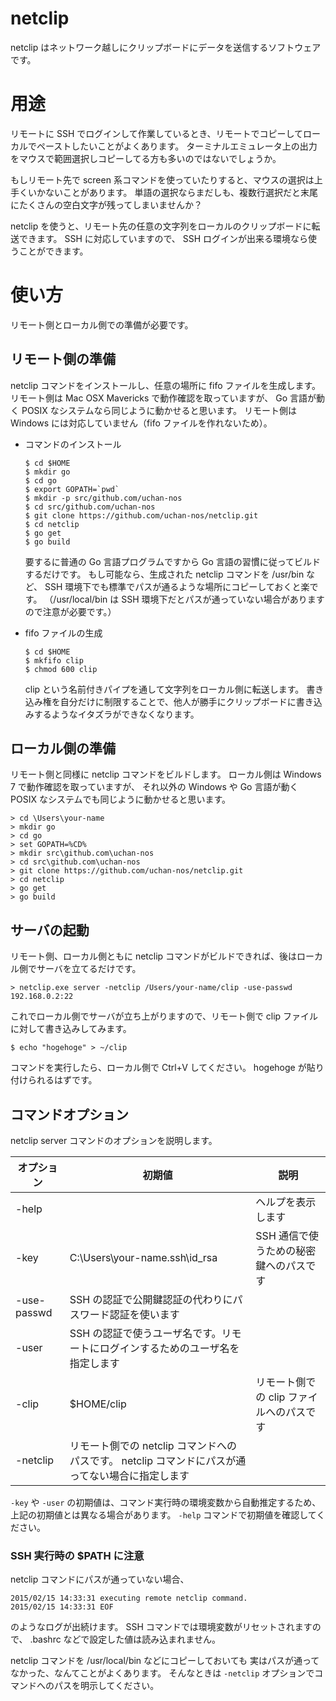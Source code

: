 # netclip
netclip はネットワーク越しにクリップボードにデータを送信するソフトウェアです。

# 用途
リモートに SSH でログインして作業しているとき、リモートでコピーしてローカルでペーストしたいことがよくあります。
ターミナルエミュレータ上の出力をマウスで範囲選択しコピーしてる方も多いのではないでしょうか。

もしリモート先で screen 系コマンドを使っていたりすると、マウスの選択は上手くいかないことがあります。
単語の選択ならまだしも、複数行選択だと末尾にたくさんの空白文字が残ってしまいませんか？

netclip を使うと、リモート先の任意の文字列をローカルのクリップボードに転送できます。
SSH に対応していますので、 SSH ログインが出来る環境なら使うことができます。

# 使い方
リモート側とローカル側での準備が必要です。

## リモート側の準備
netclip コマンドをインストールし、任意の場所に fifo ファイルを生成します。
リモート側は Mac OSX Mavericks で動作確認を取っていますが、
Go 言語が動く POSIX なシステムなら同じように動かせると思います。
リモート側は Windows には対応していません（fifo ファイルを作れないため）。

- コマンドのインストール  

  ```
  $ cd $HOME
  $ mkdir go
  $ cd go
  $ export GOPATH=`pwd`
  $ mkdir -p src/github.com/uchan-nos
  $ cd src/github.com/uchan-nos
  $ git clone https://github.com/uchan-nos/netclip.git
  $ cd netclip
  $ go get
  $ go build
  ```
  
  要するに普通の Go 言語プログラムですから Go 言語の習慣に従ってビルドするだけです。
  もし可能なら、生成された netclip コマンドを /usr/bin など、
  SSH 環境下でも標準でパスが通るような場所にコピーしておくと楽です。
  （/usr/local/bin は SSH 環境下だとパスが通っていない場合がありますので注意が必要です。）

- fifo ファイルの生成  

  ```
  $ cd $HOME
  $ mkfifo clip
  $ chmod 600 clip
  ```
  
  clip という名前付きパイプを通して文字列をローカル側に転送します。
  書き込み権を自分だけに制限することで、他人が勝手にクリップボードに書き込みするようなイタズラができなくなります。
  
## ローカル側の準備
リモート側と同様に netclip コマンドをビルドします。
ローカル側は Windows 7 で動作確認を取っていますが、
それ以外の Windows や Go 言語が動く POSIX なシステムでも同じように動かせると思います。

  ```
  > cd \Users\your-name
  > mkdir go
  > cd go
  > set GOPATH=%CD%
  > mkdir src\github.com\uchan-nos
  > cd src\github.com\uchan-nos
  > git clone https://github.com/uchan-nos/netclip.git
  > cd netclip
  > go get
  > go build
  ```

## サーバの起動
リモート側、ローカル側ともに netclip コマンドがビルドできれば、後はローカル側でサーバを立てるだけです。

```
> netclip.exe server -netclip /Users/your-name/clip -use-passwd 192.168.0.2:22
```

これでローカル側でサーバが立ち上がりますので、リモート側で clip ファイルに対して書き込みしてみます。

```
$ echo "hogehoge" > ~/clip
```

コマンドを実行したら、ローカル側で Ctrl+V してください。 hogehoge が貼り付けられるはずです。

## コマンドオプション
netclip server コマンドのオプションを説明します。

| オプション | 初期値 | 説明 |
|------------|--------|------|
| -help | | ヘルプを表示します |
| -key <path> | C:\Users\your-name\.ssh\id_rsa | SSH 通信で使うための秘密鍵へのパスです |
| -use-passwd | SSH の認証で公開鍵認証の代わりにパスワード認証を使います |
| -user <name> | SSH の認証で使うユーザ名です。リモートにログインするためのユーザ名を指定します |
| -clip <path> | $HOME/clip | リモート側での clip ファイルへのパスです |
| -netclip <path> | リモート側での netclip コマンドへのパスです。 netclip コマンドにパスが通ってない場合に指定します |

`-key` や `-user` の初期値は、コマンド実行時の環境変数から自動推定するため、
上記の初期値とは異なる場合があります。
`-help` コマンドで初期値を確認してください。

### SSH 実行時の $PATH に注意
netclip コマンドにパスが通っていない場合、

```
2015/02/15 14:33:31 executing remote netclip command.
2015/02/15 14:33:31 EOF
```

のようなログが出続けます。
SSH コマンドでは環境変数がリセットされますので、
.bashrc などで設定した値は読み込まれません。

netclip コマンドを /usr/local/bin などにコピーしておいても
実はパスが通ってなかった、なんてことがよくあります。
そんなときは `-netclip` オプションでコマンドへのパスを明示してください。
